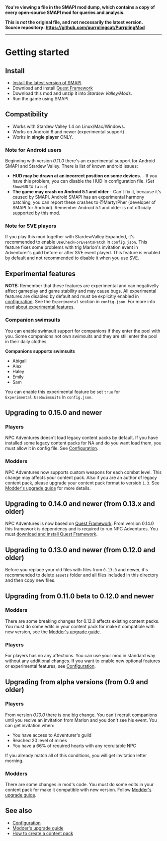 **You're viewing a file in the SMAPI mod dump, which contains a copy of every open-source SMAPI mod
for queries and analysis.**

**This is _not_ the original file, and not necessarily the latest version.**  
**Source repository: https://github.com/purrplingcat/PurrplingMod**

----

# Getting started

## Install
- [Install the latest version of SMAPI](https://smapi.io).
- Download and install [Quest Framework](https://www.nexusmods.com/stardewvalley/mods/6414)
- Download this mod and unzip it into *Stardew Valley/Mods*.
- Run the game using SMAPI.

## Compatibility

- Works with Stardew Valley 1.4 on Linux/Mac/Windows.
- Works on Android 6 and newer (experimental support)
- Works in **single player** ONLY.

### Note for Android users

Beginning with version *0.11.0* there's an experimental support for Android SMAPI and Stardew Valley. There is list of known android issues:

- **HUD may be drawn at an incorrect position on some devices.** - If you have this problem, you can disable the HUD in configuration file. (Set `ShowHUD` to `false`)
- **The game may crash on Android 5.1 and older** - Can't fix it, because it's caused by SMAPI. Android SMAPI has an experimental harmony patching, you can report these crashes to @MartyrPher (developer of SMAPI for Android). Remember Android 5.1 and older is not officialy supported by this mod.

### Note for SVE players

If you play this mod together with StardewValley Expanded, it's recommended to enable `UseCheckForEventsPatch` in `config.json`. This feature fixes some problems with trig Marlon's invitation event in Adventurer's guild before or after SVE event played. This feature is enabled by default and not recommended to disable it when you use SVE.

## Experimental features

**NOTE:** Remember that these features are experimental and can negativelly affect gameplay and game stability and may cause bugs. All experimental features are disabled by default and must be explicitly enabled in [configuration](configuration.md). See the `Experimental` section in `config.json`. For more info read [about experimental features](experimental.md).

### Companion swimsuits

You can enable swimsuit support for companions if they enter the pool with you. Some companions not own swimsuits and they are still enter the pool in their daily clothes.

**Companions supports swimsuits**

- Abigail
- Alex
- Haley
- Emily
- Sam

You can enable this experimental feature be set `true` for `Experimental.UseSwimsuits` in `config.json`.

## Upgrading to 0.15.0 and newer

### Players

NPC Adventures doesn't load legacy content packs by default. If you have installed some legacy content packs for NA and do you want load them, you must allow it in config file. See [Configuration](configuration.md).

### Modders

NPC Adventures now supports custom weapons for each combat level. This change may affects your content pack. Also if you are an author of legacy content pack, please upgrade your content pack format to versiob `1.3`. See [Modder's upgrade guide](../modding/upgrading.md) for more details.

## Upgrading to 0.14.0 and newer (from 0.13.x and older)

NPC Adventures is now based on [Quest Framework](https://www.nexusmods.com/stardewvalley/mods/6414). From version 0.14.0 this framework is dependency and is required to run NPC Adventures. You must [download and install Quest Framework](https://www.nexusmods.com/stardewvalley/mods/6414).

## Upgrading to 0.13.0 and newer (from 0.12.0 and older)

Before you replace your old files with files from `0.13.0` and newer, it's recommended to delete `assets` folder and all files included in this directory and then copy new files.

## Upgrading from 0.11.0 beta to 0.12.0 and newer

### Modders

There are some breaking changes for 0.12.0 affects existing content packs. You must do some edits in your content pack for make it compatible with new version, see the [Modder's upgrade guide](../modding/upgrading.md).

### Players

For players has no any affections. You can use your mod in standard way without any additional changes. If you want to enable new optional features or experimental features, see [Configuration](configuration.md).

## Upgrading from alpha versions (from 0.9 and older)

### Players

From version *0.10.0* there is one big change. You can't recruit companions until you recive an invitation from Marlon and you don't see his event. You can get invitation when:

- You have access to Adventurer's guild
- Reached 20 level of mines
- You have a 66% of required hearts with any recruitable NPC

If you already match all of this conditions, you will get invitation letter morning.

### Modders

There are some changes in mod's code. You must do some edits in your content pack for make it compatible with new version. Follow [Modder's upgrade guide](../modding/upgrading.md).

## See also

- [Configuration](configuration.md)
- [Modder's upgrade guide](../modding/upgrading.md)
- [How to create a content pack](../modding/content-packs.md)
